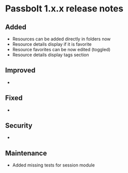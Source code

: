 # Passbolt 1.x.x release notes

## Added
- Resources can be added directly in folders now
- Resource details display if it is favorite
- Resource favorites can be now edited (toggled)
- Resource details display tags section

## Improved
- 

## Fixed
- 

## Security
- 

## Maintenance
- Added missing tests for session module
